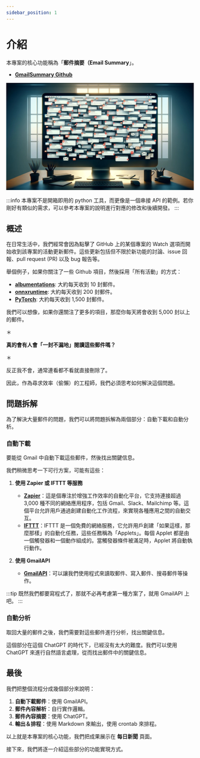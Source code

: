```yaml
---
sidebar_position: 1
---
```


# 介紹

本專案的核心功能稱為「**郵件摘要（Email Summary**」。

- [**GmailSummary Github**](https://github.com/DocsaidLab/GmailSummary)

![title](./resources/title.jpg)

:::info
本專案不是開箱即用的 python 工具，而更像是一個串接 API 的範例。若你剛好有類似的需求，可以參考本專案的說明進行對應的修改和後續開發。
:::

## 概述

在日常生活中，我們經常會因為點擊了 GitHub 上的某個專案的 Watch 選項而開始收到該專案的活動更新郵件。這些更新包括但不限於新功能的討論、issue 回報、pull request (PR) 以及 bug 報告等。

舉個例子，如果你關注了一些 Github 項目，然後採用「所有活動」的方式：

- [**albumentations**](https://github.com/albumentations-team/albumentations): 大約每天收到 10 封郵件。
- [**onnxruntime**](https://github.com/microsoft/onnxruntime): 大約每天收到 200 封郵件。
- [**PyTorch**](https://github.com/pytorch/pytorch): 大約每天收到 1,500 封郵件。

我們可以想像，如果你還關注了更多的項目，那麼你每天將會收到 5,000 封以上的郵件。

＊

**真的會有人會「一封不漏地」閱讀這些郵件嗎？**

＊

反正我不會，通常連看都不看就直接刪除了。

因此，作為尋求效率（偷懶）的工程師，我們必須思考如何解決這個問題。

## 問題拆解

為了解決大量郵件的問題，我們可以將問題拆解為兩個部分：自動下載和自動分析。

### 自動下載

要能從 Gmail 中自動下載這些郵件，然後找出關鍵信息。

我們稍微思考一下可行方案，可能有這些：

1. **使用 Zapier 或 IFTTT 等服務**

    - [**Zapier**](https://zapier.com/)：這是個專注於增強工作效率的自動化平台，它支持連接超過 3,000 種不同的網絡應用程序，包括 Gmail、Slack、Mailchimp 等。這個平台允許用戶通過創建自動化工作流程，來實現各種應用之間的自動交互。
    - [**IFTTT**](https://ifttt.com/)：IFTTT 是一個免費的網絡服務，它允許用戶創建「如果這樣，那麼那樣」的自動化任務，這些任務稱為「Applets」。每個 Applet 都是由一個觸發器和一個動作組成的。當觸發器條件被滿足時，Applet 將自動執行動作。

2. **使用 GmailAPI**

    - [**GmailAPI**](https://developers.google.com/gmail/api)：可以讓我們使用程式來讀取郵件、寫入郵件、搜尋郵件等操作。

:::tip
既然我們都要寫程式了，那就不必再考慮第一種方案了，就用 GmailAPI 上吧。
:::

### 自動分析

取回大量的郵件之後，我們需要對這些郵件進行分析，找出關鍵信息。

這個部分在這個 ChatGPT 的時代下，已經沒有太大的難度。我們可以使用 ChatGPT 來進行自然語言處理，從而找出郵件中的關鍵信息。

## 最後

我們把整個流程分成幾個部分來說明：

1. **自動下載郵件**：使用 GmailAPI。
2. **郵件內容解析**：自行實作邏輯。
3. **郵件內容摘要**：使用 ChatGPT。
4. **輸出＆排程**：使用 Markdown 來輸出，使用 crontab 來排程。

以上就是本專案的核心功能，我們把成果展示在 **每日新聞** 頁面。

接下來，我們將逐一介紹這些部分的功能實現方式。
